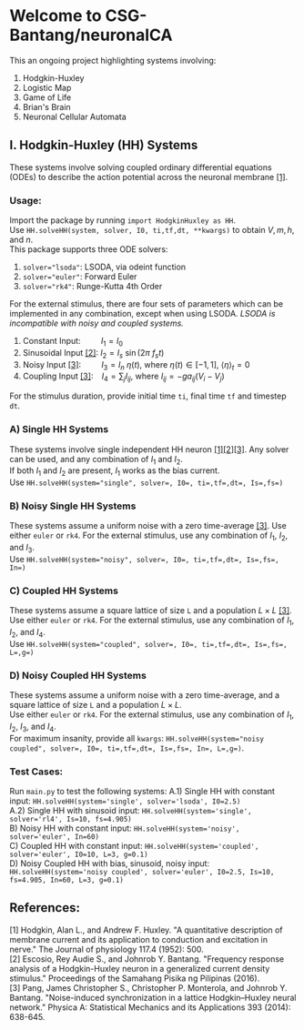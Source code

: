 # Welcome to CSG-Bantang/neuronalCA

This an ongoing project highlighting systems involving:
1) Hodgkin-Huxley
2) Logistic Map
3) Game of Life
4) Brian's Brain
5) Neuronal Cellular Automata


## I. Hodgkin-Huxley (HH) Systems
These systems involve solving coupled ordinary differential equations (ODEs) to describe the action potential across the neuronal membrane [[1]](#1). <br>
### Usage:
Import the package by running  `import HodgkinHuxley as HH`. <br>
Use `HH.solveHH(system, solver, I0, ti,tf,dt, **kwargs)` to obtain $V, m, h,$ and $n$. <br>
This package supports three ODE solvers:
1) `solver="lsoda"`: LSODA, via odeint function
2) `solver="euler"`: Forward Euler
3) `solver="rk4"`: Runge-Kutta 4th Order

For the external stimulus, there are four sets of parameters which can be implemented in any combination, except when using LSODA. *LSODA is incompatible with noisy and coupled systems.*
1) Constant Input: &emsp;&emsp; $I_{1} = I_0$
2) Sinusoidal Input [[2]](#2): $I_{2} = I_s~\sin(2\pi~f_s t)$
3) Noisy Input [[3]](#3): &emsp;&emsp; $I_{3} = I_n~\eta(t)$, where $\eta(t)\in[-1,1]$, $\langle \eta \rangle_t = 0$
4) Coupling Input [[3]](#3): &ensp; $I_{4} = \sum_{j} I_{ij}$, where $I_{ij} = -g a_{ij} (V_i-V_j)$

For the stimulus duration, provide initial time `ti`, final time `tf` and timestep `dt`.

### A) Single HH Systems
These systems involve single independent HH neuron [[1][2][3]](#1,#2,#3). Any solver can be used, and any combination of $I_{1}$ and $I_{2}$. <br>
If both $I_{1}$ and $I_{2}$ are present, $I_1$ works as the bias current. <br>
Use `HH.solveHH(system="single", solver=, I0=, ti=,tf=,dt=, Is=,fs=)`

### B) Noisy Single HH Systems
These systems assume a uniform noise with a zero time-average [[3]](#3). Use either `euler` or `rk4`. For the external stimulus, use any combination of $I_1$, $I_2$, and $I_3$. <br>
Use `HH.solveHH(system="noisy", solver=, I0=, ti=,tf=,dt=, Is=,fs=, In=)`

### C) Coupled HH Systems
These systems assume a square lattice of size `L` and a population $L\times L$ [[3]](#3). <br>
Use either `euler` or `rk4`. For the external stimulus, use any combination of $I_1$, $I_2$, and $I_4$. <br>
Use `HH.solveHH(system="coupled", solver=, I0=, ti=,tf=,dt=, Is=,fs=, L=,g=)`

### D) Noisy Coupled HH Systems
These systems assume a uniform noise with a zero time-average, and a square lattice of size `L` and a population $L\times L$. <br>
Use either `euler` or `rk4`. For the external stimulus, use any combination of $I_1$, $I_2$, $I_3$, and $I_4$. <br>
For maximum insanity, provide all `kwargs`: `HH.solveHH(system="noisy coupled", solver=, I0=, ti=,tf=,dt=, Is=,fs=, In=, L=,g=)`.

### Test Cases:
Run `main.py` to test the following systems:
A.1) Single HH with constant input: `HH.solveHH(system='single', solver='lsoda', I0=2.5)` <br>
A.2) Single HH with  sinusoid input: `HH.solveHH(system='single', solver='rl4', Is=10, fs=4.905)` <br>
B) Noisy HH with constant input: `HH.solveHH(system='noisy', solver='euler', In=60)` <br>
C) Coupled HH with constant input: `HH.solveHH(system='coupled', solver='euler', I0=10, L=3, g=0.1)` <br>
D) Noisy Coupled HH with bias, sinusoid, noisy input: `HH.solveHH(system='noisy coupled', solver='euler', I0=2.5, Is=10, fs=4.905, In=60, L=3, g=0.1)` <br>

## References:
<a id="1">[1]</a> Hodgkin, Alan L., and Andrew F. Huxley. "A quantitative description of membrane current and its application to conduction and excitation in nerve." The Journal of physiology 117.4 (1952): 500. <br>
<a id="2">[2]</a> Escosio, Rey Audie S., and Johnrob Y. Bantang. "Frequency response analysis of a Hodgkin-Huxley neuron in a generalized current density stimulus." Proceedings of the Samahang Pisika ng Pilipinas (2016). <br>
<a id="3">[3]</a> Pang, James Christopher S., Christopher P. Monterola, and Johnrob Y. Bantang. "Noise-induced synchronization in a lattice Hodgkin–Huxley neural network." Physica A: Statistical Mechanics and its Applications 393 (2014): 638-645. <br>
